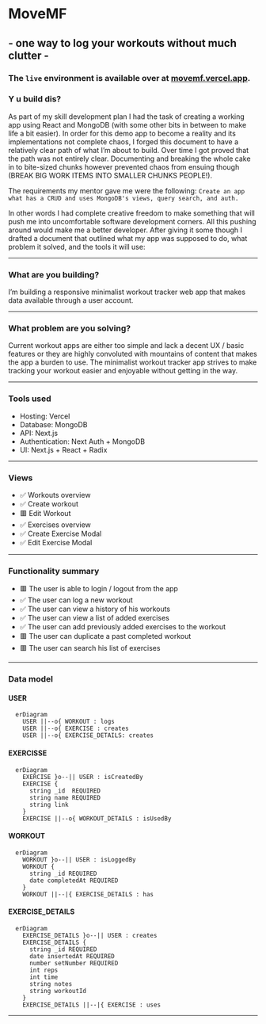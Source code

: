# MoveMF

## - one way to log your workouts without much clutter -

### The `live` environment is available over at [movemf.vercel.app](https://movemf.vercel.app 'MoveMF - Get a move on!').

### Y u build dis?

As part of my skill development plan I had the task of creating a working app using React and MongoDB (with some other bits in between to make life a bit easier).
In order for this demo app to become a reality and its implementations not complete chaos, I forged this document to have a relatively clear path of what I’m about to build. Over time I got proved that the path was not entirely clear. Documenting and breaking the whole cake in to bite-sized chunks however prevented chaos from ensuing though (BREAK BIG WORK ITEMS INTO SMALLER CHUNKS PEOPLE!).

The requirements my mentor gave me were the following: `Create an app what has a CRUD and uses MongoDB's views, query search, and auth.`

In other words I had complete creative freedom to make something that will push me into uncomfortable software development corners. All this pushing around would make me a better developer.
After giving it some though I drafted a document that outlined what my app was supposed to do, what problem it solved, and the tools it will use:

---

### What are you building?

I’m building a responsive minimalist workout tracker web app that makes data available through a user account.

---

### What problem are you solving?

Current workout apps are either too simple and lack a decent UX / basic features or they are highly convoluted with mountains of content that makes the app a burden to use. The minimalist workout tracker app strives to make tracking your workout easier and enjoyable without getting in the way.

---

### Tools used

- Hosting: Vercel
- Database: MongoDB
- API: Next.js
- Authentication: Next Auth + MongoDB
- UI: Next.js + React + Radix

---

### Views

- ✅ Workouts overview
- ✅ Create workout
- 🟥 Edit Workout
- ✅ Exercises overview
- ✅ Create Exercise Modal
- ✅ Edit Exercise Modal

---

### Functionality summary

- 🟥 The user is able to login / logout from the app
- ✅ The user can log a new workout
- ✅ The user can view a history of his workouts
- ✅ The user can view a list of added exercises
- ✅ The user can add previously added exercises to the workout
- 🟥 The user can duplicate a past completed workout
- 🟥 The user can search his list of exercises

---

### Data model

#### USER

```mermaid
  erDiagram
    USER ||--o{ WORKOUT : logs
    USER ||--o{ EXERCISE : creates
    USER ||--o{ EXERCISE_DETAILS: creates
```

#### EXERCISSE

```mermaid
  erDiagram
    EXERCISE }o--|| USER : isCreatedBy
    EXERCISE {
      string _id  REQUIRED
      string name REQUIRED
      string link
    }
    EXERCISE ||--o{ WORKOUT_DETAILS : isUsedBy
```

#### WORKOUT

```mermaid
  erDiagram
    WORKOUT }o--|| USER : isLoggedBy
    WORKOUT {
      string _id REQUIRED
      date completedAt REQUIRED
    }
    WORKOUT ||--|{ EXERCISE_DETAILS : has
```

#### EXERCISE_DETAILS

```mermaid
  erDiagram
    EXERCISE_DETAILS }o--|| USER : creates
    EXERCISE_DETAILS {
      string _id REQUIRED
      date insertedAt REQUIRED
      number setNumber REQUIRED
      int reps
      int time
      string notes
      string workoutId
    }
    EXERCISE_DETAILS ||--|{ EXERCISE : uses
```

---

